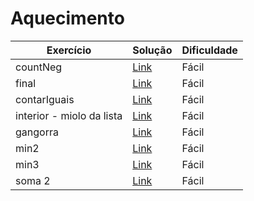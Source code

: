 # Aquecimento

| Exercício | Solução | Dificuldade |
| ------ | ------ | ----- |
| countNeg | [Link](Aquecimento/countNeg.hs "Solução") | Fácil
| final|  [Link](Aquecimento/final.hs "Solução") | Fácil
| contarIguais | [Link](Aquecimento/contarIguais.hs "Solução") |Fácil
| interior - miolo da lista | [Link](Aquecimento/interior.hs "Solução") | Fácil 
| gangorra | [Link](Aquecimento/gangorra.hs "Solução") | Fácil|
| min2 |   [Link](Aquecimento/min2.hs "Solução")| Fácil|
| min3 |  [Link](Aquecimento/min3.hs "Solução")| Fácil|
| soma 2 | [Link](Aquecimento/soma2.hs "Solução") | Fácil |
